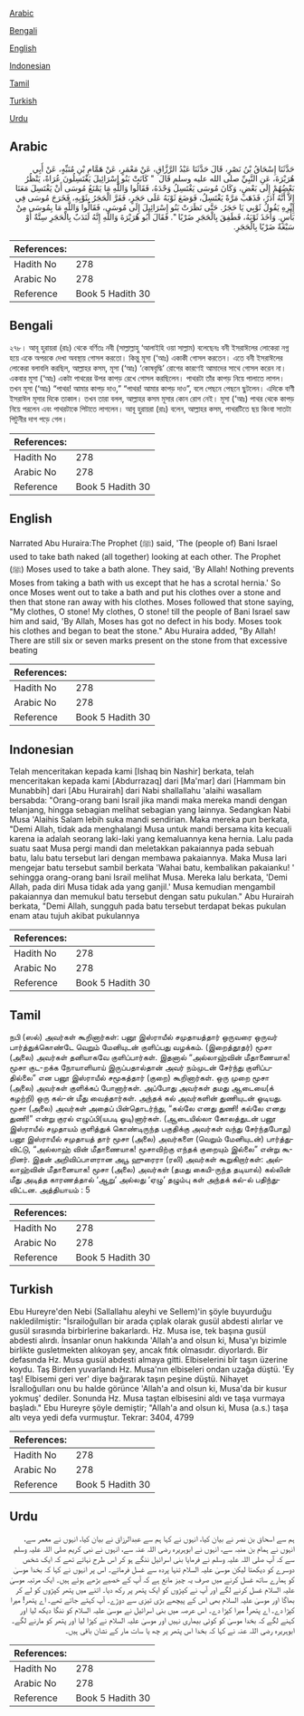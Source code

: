 [Arabic](#arabic)

[Bengali](#bengali)

[English](#english)

[Indonesian](#indonesian)

[Tamil](#tamil)

[Turkish](#turkish)

[Urdu](#urdu)

## Arabic


<div dir="rtl" lang="ar" style={{fontSize:'larger',backgroundColor:'#f8f9fa',padding:20}}>
حَدَّثَنَا إِسْحَاقُ بْنُ نَصْرٍ، قَالَ حَدَّثَنَا عَبْدُ الرَّزَّاقِ، عَنْ مَعْمَرٍ، عَنْ هَمَّامِ بْنِ مُنَبِّهٍ، عَنْ أَبِي هُرَيْرَةَ، عَنِ النَّبِيِّ صلى الله عليه وسلم قَالَ ‏ "‏ كَانَتْ بَنُو إِسْرَائِيلَ يَغْتَسِلُونَ عُرَاةً، يَنْظُرُ بَعْضُهُمْ إِلَى بَعْضٍ، وَكَانَ مُوسَى يَغْتَسِلُ وَحْدَهُ، فَقَالُوا وَاللَّهِ مَا يَمْنَعُ مُوسَى أَنْ يَغْتَسِلَ مَعَنَا إِلاَّ أَنَّهُ آدَرُ، فَذَهَبَ مَرَّةً يَغْتَسِلُ، فَوَضَعَ ثَوْبَهُ عَلَى حَجَرٍ، فَفَرَّ الْحَجَرُ بِثَوْبِهِ، فَخَرَجَ مُوسَى فِي إِثْرِهِ يَقُولُ ثَوْبِي يَا حَجَرُ‏.‏ حَتَّى نَظَرَتْ بَنُو إِسْرَائِيلَ إِلَى مُوسَى، فَقَالُوا وَاللَّهِ مَا بِمُوسَى مِنْ بَأْسٍ‏.‏ وَأَخَذَ ثَوْبَهُ، فَطَفِقَ بِالْحَجَرِ ضَرْبًا ‏"‏‏.‏ فَقَالَ أَبُو هُرَيْرَةَ وَاللَّهِ إِنَّهُ لَنَدَبٌ بِالْحَجَرِ سِتَّةٌ أَوْ سَبْعَةٌ ضَرْبًا بِالْحَجَرِ‏.‏
</div>
<div style={{backgroundColor:'#f8f9fa',padding:20, marginBottom: 10}}><table> <thead> <tr> <th>References:</th> <th></th> </tr> </thead> <tbody><tr><td>Hadith No</td><td>278</td></tr><tr><td>Arabic No</td><td>278</td></tr><tr><td>Reference</td><td>Book 5 Hadith 30</td></tr></tbody></table></div>

## Bengali


<div dir="ltr" lang="bn" style={{fontSize:'larger',backgroundColor:'#f8f9fa',padding:20}}>
২৭৮। আবূ হুরায়রা (রাঃ) থেকে বর্ণিতঃ নবী (সাল্লাল্লাহু ‘আলাইহি ওয়া সাল্লাম) বলেছেনঃ বনী ইসরাঈলের লোকেরা নগ্ন হয়ে একে অপরকে দেখা অবস্থায় গোসল করতো। কিন্তু মূসা (‘আঃ) একাকী গোসল করতেন। এতে বনী ইসরাঈলের লোকেরা বলাবলি করছিল, আল্লাহর কসম, মূসা (‘আঃ) ‘কোষবৃদ্ধি’ রোগের কারণেই আমাদের সাথে গোসল করেন না। একবার মূসা (‘আঃ) একটা পাথরের উপর কাপড় রেখে গোসল করছিলেন। পাথরটা তাঁর কাপড় নিয়ে পালাতে লাগল। তখন মূসা (‘আঃ) “পাথর! আমার কাপড় দাও,” “পাথর! আমার কাপড় দাও”, বলে পেছনে পেছনে ছুটলেন। এদিকে বাণী ইসরাঈল মূসার দিকে তাকাল। তখন তারা বলল, আল্লাহর কসম মূসার কোন রোগ নেই। মূসা (‘আঃ) পাথর থেকে কাপড় নিয়ে পরলেন এবং পাথরটাকে পিটাতে লাগলেন। আবূ হুরায়রা (রাঃ) বলেন, আল্লাহর কসম, পাথরটিতে ছয় কিংবা সাতটা পিটুনীর দাগ পড়ে গেল।
</div>
<div style={{backgroundColor:'#f8f9fa',padding:20, marginBottom: 10}}><table> <thead> <tr> <th>References:</th> <th></th> </tr> </thead> <tbody><tr><td>Hadith No</td><td>278</td></tr><tr><td>Arabic No</td><td>278</td></tr><tr><td>Reference</td><td>Book 5 Hadith 30</td></tr></tbody></table></div>

## English


<div dir="ltr" lang="en" style={{fontSize:'larger',backgroundColor:'#f8f9fa',padding:20}}>
Narrated Abu Huraira:The Prophet (ﷺ) said, 'The (people of) Bani Israel used to take bath naked (all together) looking at each other. The Prophet (ﷺ) Moses used to take a bath alone. They said, 'By Allah! Nothing prevents Moses from taking a bath with us except that he has a scrotal hernia.' So once Moses went out to take a bath and put his clothes over a stone and then that stone ran away with his clothes. Moses followed that stone saying, "My clothes, O stone! My clothes, O stone! till the people of Bani Israel saw him and said, 'By Allah, Moses has got no defect in his body. Moses took his clothes and began to beat the stone." Abu Huraira added, "By Allah! There are still six or seven marks present on the stone from that excessive beating
</div>
<div style={{backgroundColor:'#f8f9fa',padding:20, marginBottom: 10}}><table> <thead> <tr> <th>References:</th> <th></th> </tr> </thead> <tbody><tr><td>Hadith No</td><td>278</td></tr><tr><td>Arabic No</td><td>278</td></tr><tr><td>Reference</td><td>Book 5 Hadith 30</td></tr></tbody></table></div>

## Indonesian


<div dir="ltr" lang="id" style={{fontSize:'larger',backgroundColor:'#f8f9fa',padding:20}}>
Telah menceritakan kepada kami [Ishaq bin Nashir] berkata, telah menceritakan kepada kami [Abdurrazaq] dari [Ma'mar] dari [Hammam bin Munabbih] dari [Abu Hurairah] dari Nabi shallallahu 'alaihi wasallam bersabda: "Orang-orang bani Israil jika mandi maka mereka mandi dengan telanjang, hingga sebagian melihat sebagian yang lainnya. Sedangkan Nabi Musa 'Alaihis Salam lebih suka mandi sendirian. Maka mereka pun berkata, "Demi Allah, tidak ada menghalangi Musa untuk mandi bersama kita kecuali karena ia adalah seorang laki-laki yang kemaluannya kena hernia. Lalu pada suatu saat Musa pergi mandi dan meletakkan pakaiannya pada sebuah batu, lalu batu tersebut lari dengan membawa pakaiannya. Maka Musa lari mengejar batu tersebut sambil berkata 'Wahai batu, kembalikan pakaianku! ' sehingga orang-orang bani Israil melihat Musa. Mereka lalu berkata, 'Demi Allah, pada diri Musa tidak ada yang ganjil.' Musa kemudian mengambil pakaiannya dan memukul batu tersebut dengan satu pukulan." Abu Hurairah berkata, "Demi Allah, sungguh pada batu tersebut terdapat bekas pukulan enam atau tujuh akibat pukulannya
</div>
<div style={{backgroundColor:'#f8f9fa',padding:20, marginBottom: 10}}><table> <thead> <tr> <th>References:</th> <th></th> </tr> </thead> <tbody><tr><td>Hadith No</td><td>278</td></tr><tr><td>Arabic No</td><td>278</td></tr><tr><td>Reference</td><td>Book 5 Hadith 30</td></tr></tbody></table></div>

## Tamil


<div dir="ltr" lang="ta" style={{fontSize:'larger',backgroundColor:'#f8f9fa',padding:20}}>
நபி (ஸல்) அவர்கள் கூறினார்கள்: பனூ இஸ்ராயீல் சமுதாயத்தார் ஒருவரை ஒருவர் பார்த்துக்கொண்டே வெறும் மேனியுடன் குளிப்பது வழக்கம். (இறைத்தூதர்) மூசா (அலை) அவர்கள் தனியாகவே குளிப்பார்கள். இதனால் “அல்லாஹ்வின் மீதாணையாக! மூசா குட-றக்க நோயாளியாய் இருப்பதால்தான் அவர் நம்முடன் சேர்ந்து குளிப்பதில்லை” என பனூ இஸ்ராயீல் சமூகத்தார் (குறை) கூறினார்கள். ஒரு முறை மூசா (அலை) அவர்கள் குளிக்கப் போனார்கள். அப்போது அவர்கள் தமது ஆடையை(க் கழற்றி) ஒரு கல்-ன் மீது வைத்தார்கள். அந்தக் கல் அவர்களின் துணியுடன் ஓடியது. மூசா (அலை) அவர்கள் அதைப் பின்தொடர்ந்து, “கல்லே எனது துணி! கல்லே எனது துணி!” என்று குரல் எழுப்பி(யபடி ஓடி)னார்கள். (ஆடையில்லா கோலத்துடன் பனூ இஸ்ராயீல் சமுதாயம் குளித்துக் கொண்டிருந்த பகுதிக்கு அவர்கள் வந்து சேர்ந்தபோது) பனூ இஸ்ராயீல் சமுதாயத் தார் மூசா (அலை) அவர்களை (வெறும் மேனியுடன்) பார்த்துவிட்டு, “அல்லாஹ் வின் மீதாணையாக! மூசாவிற்கு எந்தக் குறையும் இல்லை” என்று கூறினர். இதன் அறிவிப்பாளரான அபூ ஹுரைரா (ரலி) அவர்கள் கூறுகிறார்கள்: அல்லாஹ்வின் மீதானையாக! மூசா (அலை) அவர்கள் (தமது கையி-ருந்த தடியால்) கல்லின் மீது அடித்த காரணத்தால் ‘ஆறு’ அல்லது ‘ஏழு’ தழும்பு கள் அந்தக் கல்-ல் பதிந்துவிட்டன. அத்தியாயம் : 5
</div>
<div style={{backgroundColor:'#f8f9fa',padding:20, marginBottom: 10}}><table> <thead> <tr> <th>References:</th> <th></th> </tr> </thead> <tbody><tr><td>Hadith No</td><td>278</td></tr><tr><td>Arabic No</td><td>278</td></tr><tr><td>Reference</td><td>Book 5 Hadith 30</td></tr></tbody></table></div>

## Turkish


<div dir="ltr" lang="tr" style={{fontSize:'larger',backgroundColor:'#f8f9fa',padding:20}}>
Ebu Hureyre'den Nebi (Sallallahu aleyhi ve Sellem)'in şöyle buyurduğu nakledilmiştir: "İsrailoğulları bir arada çıplak olarak gusül abdesti alırlar ve gusül sırasında birbirlerine bakarlardı. Hz. Musa ise, tek başına gusül abdesti alırdı. İnsanlar onun hakkında 'Allah'a and olsun ki, Musa'yı bizimle birlikte gusletmekten alıkoyan şey, ancak fıtık olmasıdır. diyorlardı. Bir defasında Hz. Musa gusül abdesti almaya gitti. Elbiselerini bîr taşın üzerine koydu. Taş Birden yuvarlandı Hz. Musa'nın elbiseleri ondan uzağa düştü. 'Ey taş! Elbisemi geri ver' diye bağırarak taşın peşine düştü. Nihayet İsraİloğulları onu bu halde görünce 'Allah'a and olsun ki, Musa'da bir kusur yokmuş' dediler. Sonunda Hz. Musa taştan elbisesini aldı ve taşa vurmaya başladı." Ebu Hureyre şöyle demiştir; "Allah'a and olsun ki, Musa (a.s.) taşa altı veya yedi defa vurmuştur. Tekrar: 3404, 4799
</div>
<div style={{backgroundColor:'#f8f9fa',padding:20, marginBottom: 10}}><table> <thead> <tr> <th>References:</th> <th></th> </tr> </thead> <tbody><tr><td>Hadith No</td><td>278</td></tr><tr><td>Arabic No</td><td>278</td></tr><tr><td>Reference</td><td>Book 5 Hadith 30</td></tr></tbody></table></div>

## Urdu


<div dir="rtl" lang="ur" style={{fontSize:'larger',backgroundColor:'#f8f9fa',padding:20}}>
ہم سے اسحاق بن نصر نے بیان کیا، انہوں نے کہا ہم سے عبدالرزاق نے بیان کیا، انہوں نے معمر سے، انہوں نے ہمام بن منبہ سے، انہوں نے ابوہریرہ رضی اللہ عنہ سے، انہوں نے نبی کریم صلی اللہ علیہ وسلم سے کہ آپ صلی اللہ علیہ وسلم نے فرمایا بنی اسرائیل ننگے ہو کر اس طرح نہاتے تھے کہ ایک شخص دوسرے کو دیکھتا لیکن موسیٰ علیہ السلام تنہا پردہ سے غسل فرماتے۔ اس پر انہوں نے کہا کہ بخدا موسیٰ کو ہمارے ساتھ غسل کرنے میں صرف یہ چیز مانع ہے کہ آپ کے خصیے بڑھے ہوئے ہیں۔ ایک مرتبہ موسیٰ علیہ السلام غسل کرنے لگے اور آپ نے کپڑوں کو ایک پتھر پر رکھ دیا۔ اتنے میں پتھر کپڑوں کو لے کر بھاگا اور موسیٰ علیہ السلام بھی اس کے پیچھے بڑی تیزی سے دوڑے۔ آپ کہتے جاتے تھے۔ اے پتھر! میرا کپڑا دے۔ اے پتھر! میرا کپڑا دے۔ اس عرصہ میں بنی اسرائیل نے موسیٰ علیہ السلام کو ننگا دیکھ لیا اور کہنے لگے کہ بخدا موسیٰ کو کوئی بیماری نہیں اور موسیٰ علیہ السلام نے کپڑا لیا اور پتھر کو مارنے لگے۔ ابوہریرہ رضی اللہ عنہ نے کہا کہ بخدا اس پتھر پر چھ یا سات مار کے نشان باقی ہیں۔
</div>
<div style={{backgroundColor:'#f8f9fa',padding:20, marginBottom: 10}}><table> <thead> <tr> <th>References:</th> <th></th> </tr> </thead> <tbody><tr><td>Hadith No</td><td>278</td></tr><tr><td>Arabic No</td><td>278</td></tr><tr><td>Reference</td><td>Book 5 Hadith 30</td></tr></tbody></table></div>